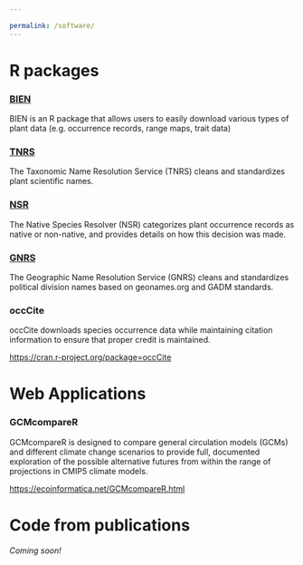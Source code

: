 ```yaml
---

permalink: /software/
---
```



# R packages

### <a href = "https://cran.r-project.org/package=BIEN">BIEN</a>

BIEN is an R package that allows users to easily download various types of plant data (e.g. occurrence records, range maps, trait data)

### <a href = "https://github.com/EnquistLab/RTNRS">TNRS</a>

The Taxonomic Name Resolution Service (TNRS) cleans and standardizes plant scientific names.

### <a href = "https://github.com/EnquistLab/RNSR">NSR</a>

The Native Species Resolver (NSR) categorizes plant occurrence records as native or non-native, and provides details on how this decision was made.

### <a href = "https://cran.r-project.org/package=GNRS">GNRS</a>

The Geographic Name Resolution Service (GNRS) cleans and standardizes political division names based on geonames.org and GADM standards.


### occCite

occCite downloads species occurrence data while maintaining citation information to ensure that proper credit is maintained.

https://cran.r-project.org/package=occCite

# Web Applications

### GCMcompareR

GCMcompareR is designed to compare general circulation models (GCMs) and different climate change scenarios to provide full, documented exploration of the possible alternative futures from within the range of projections in CMIP5 climate models.

https://ecoinformatica.net/GCMcompareR.html


# Code from publications
*Coming soon!*
